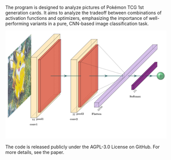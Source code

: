 The program is designed to analyze pictures of Pokémon TCG 1st generation cards. It aims to analyze the tradeoff between combinations of activation functions and optimizers, emphasizing the importance of well-performing variants in a pure, CNN-based image classification task.

![Alt text](model.jpg)

The code is released publicly under the AGPL-3.0 License on GitHub.
For more details, see the paper.

